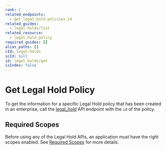 ```yaml
---
rank: 2
related_endpoints:
  - get_legal_hold_policies_id
related_guides:
  - legal-holds/list
related_resource:
  - legal_hold_policy
required_guides: []
alias_paths: []
cId: legal-holds
scId: null
id: legal-holds/get
isIndex: false
---
```

# Get Legal Hold Policy

To get the information for a specific Legal Hold policy that has been created in
an enterprise, call the [legal_hold][legal_hold] API
endpoint with the `id` of the policy.

<Samples id="get_legal_hold_policies_i">

</Samples>

## Required Scopes

Before using any of the Legal Hold APIs, an application must have the right
scopes enabled. See [Required Scopes][scopes] for more details.

[legal_hold]: e://get_legal_hold_policies_id

[scopes]: g://legal-holds#required-scopes
